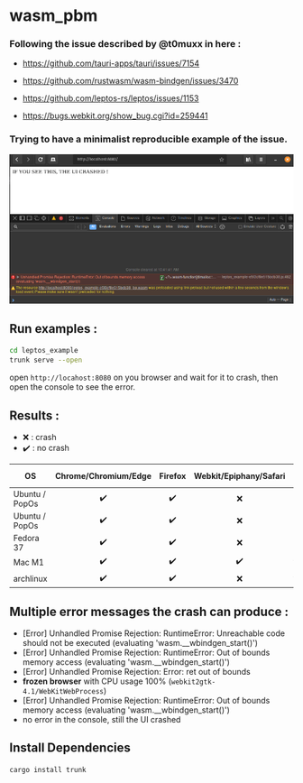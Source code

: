 # wasm_pbm

### Following the issue described by @t0muxx in here :
- https://github.com/tauri-apps/tauri/issues/7154
- https://github.com/rustwasm/wasm-bindgen/issues/3470
- https://github.com/leptos-rs/leptos/issues/1153

- https://bugs.webkit.org/show_bug.cgi?id=259441

### Trying to have a minimalist reproducible example of the issue.

![if you see this](crash.png)

## Run examples :

```sh
cd leptos_example
trunk serve --open
```

open `http://locahost:8080` on you browser and wait for it to crash, then open the console to see the error.

## Results :

- :x: : crash
- :heavy_check_mark: : no crash

| OS | Chrome/Chromium/Edge | Firefox | Webkit/Epiphany/Safari | Epiphany/Webkit version |
| --- | :---: | :---: | :---: | --- |
| Ubuntu / PopOs | :heavy_check_mark: | :heavy_check_mark:  | :x:                   | 42.2 / ?      |
| Ubuntu / PopOs | :heavy_check_mark: | :heavy_check_mark:  | :x:                   | 44.4 / 2.40.4 |
| Fedora 37      | :heavy_check_mark: | :heavy_check_mark:  | :x:                   | 43.1 / 2.40.3 |
| Mac M1         | :heavy_check_mark: | :heavy_check_mark:  | :heavy_check_mark:    | ?             |
| archlinux      | :heavy_check_mark: | :heavy_check_mark:  | :x:                   | ?             |


## Multiple error messages the crash can produce :
- [Error] Unhandled Promise Rejection: RuntimeError: Unreachable code should not be executed (evaluating 'wasm.__wbindgen_start()')
- [Error] Unhandled Promise Rejection: RuntimeError: Out of bounds memory access (evaluating 'wasm.__wbindgen_start()')
- [Error] Unhandled Promise Rejection: Error: ret out of bounds
- **frozen browser** with CPU usage 100% (`webkit2gtk-4.1/WebKitWebProcess`)
- [Error] Unhandled Promise Rejection: RuntimeError: Out of bounds memory access (evaluating 'wasm.__wbindgen_start()')
- no error in the console, still the UI crashed


## Install Dependencies
```sh
cargo install trunk
```
